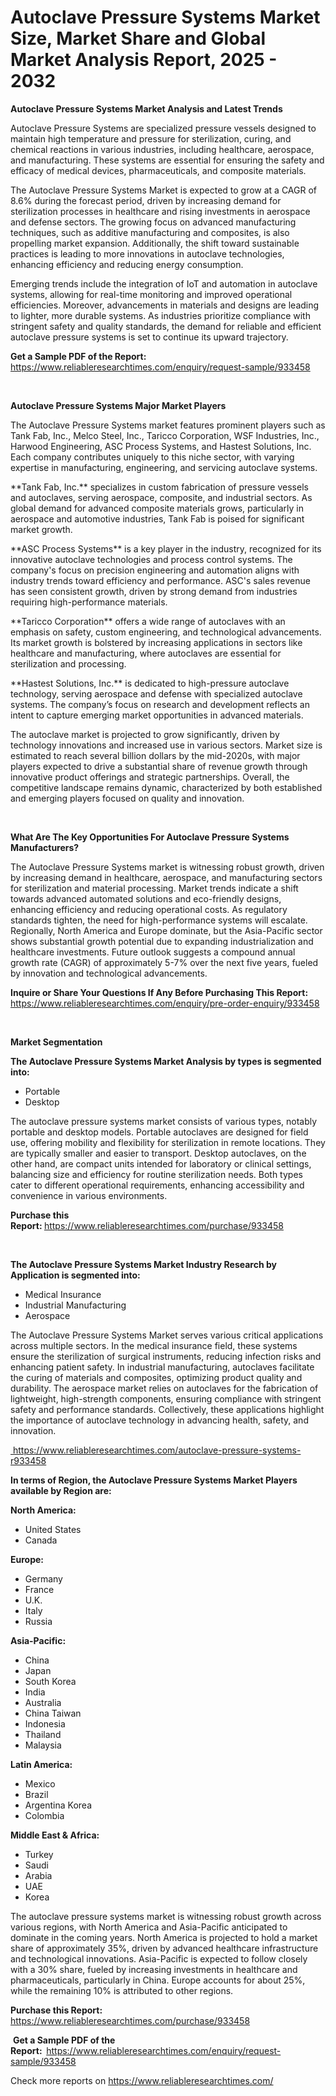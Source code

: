 <p><h1>Autoclave Pressure Systems Market Size, Market Share and Global Market Analysis Report, 2025 - 2032</h1></p><p><strong>Autoclave Pressure Systems Market Analysis and Latest Trends</strong></p>
<p><p>Autoclave Pressure Systems are specialized pressure vessels designed to maintain high temperature and pressure for sterilization, curing, and chemical reactions in various industries, including healthcare, aerospace, and manufacturing. These systems are essential for ensuring the safety and efficacy of medical devices, pharmaceuticals, and composite materials.</p><p>The Autoclave Pressure Systems Market is expected to grow at a CAGR of 8.6% during the forecast period, driven by increasing demand for sterilization processes in healthcare and rising investments in aerospace and defense sectors. The growing focus on advanced manufacturing techniques, such as additive manufacturing and composites, is also propelling market expansion. Additionally, the shift toward sustainable practices is leading to more innovations in autoclave technologies, enhancing efficiency and reducing energy consumption.</p><p>Emerging trends include the integration of IoT and automation in autoclave systems, allowing for real-time monitoring and improved operational efficiencies. Moreover, advancements in materials and designs are leading to lighter, more durable systems. As industries prioritize compliance with stringent safety and quality standards, the demand for reliable and efficient autoclave pressure systems is set to continue its upward trajectory.</p></p>
<p><strong>Get a Sample PDF of the Report:&nbsp;</strong> <a href="https://www.reliableresearchtimes.com/enquiry/request-sample/933458?utm_campaign=2629&utm_medium=2&utm_source=Github&utm_content=ia&utm_term=11042025&utm_id=autoclave-pressure-systems">https://www.reliableresearchtimes.com/enquiry/request-sample/933458</a></p>
<p>&nbsp;</p>
<p><strong>Autoclave Pressure Systems Major Market Players</strong></p>
<p><p>The Autoclave Pressure Systems market features prominent players such as Tank Fab, Inc., Melco Steel, Inc., Taricco Corporation, WSF Industries, Inc., Harwood Engineering, ASC Process Systems, and Hastest Solutions, Inc. Each company contributes uniquely to this niche sector, with varying expertise in manufacturing, engineering, and servicing autoclave systems.</p><p>**Tank Fab, Inc.** specializes in custom fabrication of pressure vessels and autoclaves, serving aerospace, composite, and industrial sectors. As global demand for advanced composite materials grows, particularly in aerospace and automotive industries, Tank Fab is poised for significant market growth.</p><p>**ASC Process Systems** is a key player in the industry, recognized for its innovative autoclave technologies and process control systems. The company's focus on precision engineering and automation aligns with industry trends toward efficiency and performance. ASC's sales revenue has seen consistent growth, driven by strong demand from industries requiring high-performance materials.</p><p>**Taricco Corporation** offers a wide range of autoclaves with an emphasis on safety, custom engineering, and technological advancements. Its market growth is bolstered by increasing applications in sectors like healthcare and manufacturing, where autoclaves are essential for sterilization and processing.</p><p>**Hastest Solutions, Inc.** is dedicated to high-pressure autoclave technology, serving aerospace and defense with specialized autoclave systems. The company’s focus on research and development reflects an intent to capture emerging market opportunities in advanced materials.</p><p>The autoclave market is projected to grow significantly, driven by technology innovations and increased use in various sectors. Market size is estimated to reach several billion dollars by the mid-2020s, with major players expected to drive a substantial share of revenue growth through innovative product offerings and strategic partnerships. Overall, the competitive landscape remains dynamic, characterized by both established and emerging players focused on quality and innovation.</p></p>
<p>&nbsp;</p>
<p><strong>What Are The Key Opportunities For Autoclave Pressure Systems Manufacturers?</strong></p>
<p><p>The Autoclave Pressure Systems market is witnessing robust growth, driven by increasing demand in healthcare, aerospace, and manufacturing sectors for sterilization and material processing. Market trends indicate a shift towards advanced automated solutions and eco-friendly designs, enhancing efficiency and reducing operational costs. As regulatory standards tighten, the need for high-performance systems will escalate. Regionally, North America and Europe dominate, but the Asia-Pacific sector shows substantial growth potential due to expanding industrialization and healthcare investments. Future outlook suggests a compound annual growth rate (CAGR) of approximately 5-7% over the next five years, fueled by innovation and technological advancements.</p></p>
<p><strong>Inquire or Share Your Questions If Any Before Purchasing This Report:</strong> <a href="https://www.reliableresearchtimes.com/enquiry/pre-order-enquiry/933458?utm_campaign=2629&utm_medium=2&utm_source=Github&utm_content=ia&utm_term=11042025&utm_id=autoclave-pressure-systems">https://www.reliableresearchtimes.com/enquiry/pre-order-enquiry/933458</a></p>
<p>&nbsp;</p>
<p><strong>Market Segmentation</strong></p>
<p><strong>The Autoclave Pressure Systems Market Analysis by types is segmented into:</strong></p>
<p><ul><li>Portable</li><li>Desktop</li></ul></p>
<p><p>The autoclave pressure systems market consists of various types, notably portable and desktop models. Portable autoclaves are designed for field use, offering mobility and flexibility for sterilization in remote locations. They are typically smaller and easier to transport. Desktop autoclaves, on the other hand, are compact units intended for laboratory or clinical settings, balancing size and efficiency for routine sterilization needs. Both types cater to different operational requirements, enhancing accessibility and convenience in various environments.</p></p>
<p><strong>Purchase this Report:&nbsp;</strong><a href="https://www.reliableresearchtimes.com/purchase/933458?utm_campaign=2629&utm_medium=2&utm_source=Github&utm_content=ia&utm_term=11042025&utm_id=autoclave-pressure-systems">https://www.reliableresearchtimes.com/purchase/933458</a></p>
<p>&nbsp;</p>
<p><strong>The Autoclave Pressure Systems Market Industry Research by Application is segmented into:</strong></p>
<p><ul><li>Medical Insurance</li><li>Industrial Manufacturing</li><li>Aerospace</li></ul></p>
<p><p>The Autoclave Pressure Systems Market serves various critical applications across multiple sectors. In the medical insurance field, these systems ensure the sterilization of surgical instruments, reducing infection risks and enhancing patient safety. In industrial manufacturing, autoclaves facilitate the curing of materials and composites, optimizing product quality and durability. The aerospace market relies on autoclaves for the fabrication of lightweight, high-strength components, ensuring compliance with stringent safety and performance standards. Collectively, these applications highlight the importance of autoclave technology in advancing health, safety, and innovation.</p></p>
<p><a href="https://www.reliableresearchtimes.com/autoclave-pressure-systems-r933458?utm_campaign=2629&utm_medium=2&utm_source=Github&utm_content=ia&utm_term=11042025&utm_id=autoclave-pressure-systems">&nbsp;https://www.reliableresearchtimes.com/autoclave-pressure-systems-r933458</a></p>
<p><strong>In terms of Region, the Autoclave Pressure Systems Market Players available by Region are:</strong></p>
<p>
    <p> <strong> North America: </strong>
        <ul>
            <li>United States</li>
            <li>Canada</li>
        </ul>
        </p> 
    <p> <strong> Europe: </strong>
        <ul>
            <li>Germany</li>
            <li>France</li>
            <li>U.K.</li>
            <li>Italy</li>
            <li>Russia</li>
        </ul>
        </p> 
    <p> <strong> Asia-Pacific: </strong>
        <ul>
            <li>China</li>
            <li>Japan</li>
            <li>South Korea</li>
            <li>India</li>
            <li>Australia</li>
            <li>China Taiwan</li>
            <li>Indonesia</li>
            <li>Thailand</li>
            <li>Malaysia</li>
        </ul>
        </p> 
    <p> <strong> Latin America: </strong>
        <ul>
            <li>Mexico</li>
            <li>Brazil</li>
            <li>Argentina Korea</li>
            <li>Colombia</li>
        </ul>
        </p> 
    <p> <strong> Middle East & Africa: </strong>
        <ul>
            <li>Turkey</li>
            <li>Saudi</li>
            <li>Arabia</li>
            <li>UAE</li>
            <li>Korea</li>
        </ul>
    </p>
    </p>
<p><p>The autoclave pressure systems market is witnessing robust growth across various regions, with North America and Asia-Pacific anticipated to dominate in the coming years. North America is projected to hold a market share of approximately 35%, driven by advanced healthcare infrastructure and technological innovations. Asia-Pacific is expected to follow closely with a 30% share, fueled by increasing investments in healthcare and pharmaceuticals, particularly in China. Europe accounts for about 25%, while the remaining 10% is attributed to other regions.</p></p>
<p><strong>Purchase this Report: </strong><a href="https://www.reliableresearchtimes.com/purchase/933458?utm_campaign=2629&utm_medium=2&utm_source=Github&utm_content=ia&utm_term=11042025&utm_id=autoclave-pressure-systems">https://www.reliableresearchtimes.com/purchase/933458</a></p>
<p>&nbsp;<strong>Get a Sample PDF of the Report:&nbsp;&nbsp;</strong><a href="https://www.reliableresearchtimes.com/enquiry/request-sample/933458?utm_campaign=2629&utm_medium=2&utm_source=Github&utm_content=ia&utm_term=11042025&utm_id=autoclave-pressure-systems">https://www.reliableresearchtimes.com/enquiry/request-sample/933458</a></p>
<p><strong></strong></p>
<p>Check more reports on <a href="https://www.reliableresearchtimes.com/?utm_campaign=2629&utm_medium=2&utm_source=Github&utm_content=ia&utm_term=11042025&utm_id=autoclave-pressure-systems">https://www.reliableresearchtimes.com/</a></p>